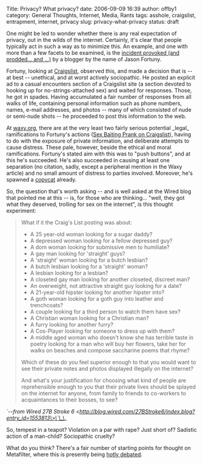 Title: Privacy?  What privacy?
date: 2006-09-09 16:39
author: offby1
category: General Thoughts, Internet, Media, Rants
tags: asshole, craigslist, entrapment, internet, privacy
slug: privacy-what-privacy
status: draft

One might be led to wonder whether there is any real expectation of privacy, out in the wilds of the internet. Certainly, it\'s clear that people typically act in such a way as to minimize this. An example, and one with more than a few facets to be examined, is the [incident provoked (and prodded\... and \...)](http://rfjason.livejournal.com/410835.html) by a blogger by the name of Jason Fortuny.

Fortuny, looking at [Craigslist](https://www.craigslist.org), observed this, and made a decision that is \-- at best \-- unethical, and at worst actively sociopathic. He posted an explicit ad to a casual encounters section of a Craigslist site (a section devoted to hooking up for no-strings-attached sex) and waited for responses. Those, he got in spades. Having accumulated a fair number of responses from all walks of life, containing personal information such as phone numbers, names, e-mail addresses, and photos \-- many of which consisted of nude or semi-nude shots \-- he proceeded to post this information to the web.

At [waxy.org](http://www.waxy.org/), there are at the very least two fairly serious potential \_legal\_ ramifications to Fortuny\'s actions ([Sex Baiting Prank on Craigslist](http://www.waxy.org/archive/2006/09/08/sex_bait.shtml)), having to do with the exposure of private information, and deliberate attempts to cause distress. These pale, however, beside the ethical and moral ramifications. Fortuny\'s stated aim with this was to \"push buttons\", and at this he\'s succeeded. He\'s also succeeded in causing at least one separation (no citation, sadly, except a peripheral mention in the Waxy article) and no small amount of distress to parties involved. Moreover, he\'s spawned a [copycat](http://rfjason.livejournal.com/413727.html?thread=7818015#t7818015) already.

So, the question that\'s worth asking \-- and is well asked at the Wired blog that pointed me at this \-- is, for those who are thinking\... \"well, they got what they deserved, trolling for sex on the internet\", is this thought experiment:

> What if it the Craig\'s List posting was about:
>
> - A 25 year-old woman looking for a sugar daddy?
> - A depressed woman looking for a fellow depressed guy?
> - A dom woman looking for submissive men to humiliate?
> - A gay man looking for \'straight\' guys?
> - A \'straight\' woman looking for a butch lesbian?
> - A butch lesbian looking for a \'straight\' woman?
> - A lesbian looking for a lesbian?
> - A closeted gay man looking for another closeted, discreet man?
> - An overweight, not attractive straight guy looking for a date?
> - A 21-year-old hipster looking for another hipster into?
> - A goth woman looking for a goth guy into leather and trenchcoats?
> - A couple looking for a third person to watch them have sex?
> - A Christian woman looking for a Christian man?
> - A furry looking for another furry?
> - A Cos-Player looking for someone to dress up with them?
> - A middle aged woman who doesn\'t know she has terrible taste in poetry looking for a man who will buy her flowers, take her for walks on beaches and compose saccharine poems that rhyme?
>
> Which of these do you feel superior enough to that you would want to see their private notes and photos displayed illegally on the internet?
>
> And what\'s your justification for choosing what kind of people are reprehensible enough to you that their private lives should be splayed on the internet for anyone, from family to friends to co-workers to acquaintances to their bosses, to see?

*\`\--from Wired 27B Stroke 6 \<http://blog.wired.com/27BStroke6/index.blog?entry_id=1553813\>\`\_\_*

So, tempest in a teapot? Violation on a par with rape? Just short of? Sadistic action of a man-child? Sociopathic cruelty?

What do you think? There\'s a fair number of starting points for thought on Metafilter, where this is presently being [hotly debated](http://www.metafilter.com/mefi/54614).

